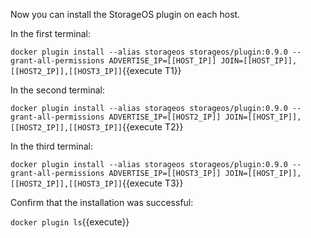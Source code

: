 Now you can install the StorageOS plugin on each host.

In the first terminal:

`docker plugin install --alias storageos storageos/plugin:0.9.0 --grant-all-permissions ADVERTISE_IP=[[HOST_IP]] JOIN=[[HOST_IP]],[[HOST2_IP]],[[HOST3_IP]]`{{execute T1}}

In the second terminal:

`docker plugin install --alias storageos storageos/plugin:0.9.0 --grant-all-permissions ADVERTISE_IP=[[HOST2_IP]] JOIN=[[HOST_IP]],[[HOST2_IP]],[[HOST3_IP]]`{{execute T2}}

In the third terminal:

`docker plugin install --alias storageos storageos/plugin:0.9.0 --grant-all-permissions ADVERTISE_IP=[[HOST3_IP]] JOIN=[[HOST_IP]],[[HOST2_IP]],[[HOST3_IP]]`{{execute T3}}

Confirm that the installation was successful:

`docker plugin ls`{{execute}}
